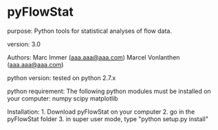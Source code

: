 pyFlowStat
==========

purpose:
    Python tools for statistical analyses of flow data.

version:
    3.0
    
Authors:
    Marc Immer   (aaa.aaa@aaa.com)
    Marcel Vonlanthen  (aaa.aaa@aaa.com)
    
python version:
    tested on python 2.7.x
    
python requirement:
    The following python modules must be installed on your computer:
        numpy
        scipy
        matplotlib
    
    
Installation:
    1. Download pyFlowStat on your computer
    2. go in the pyFlowStat folder
    3. in super user mode, type "python setup.py install"
    
